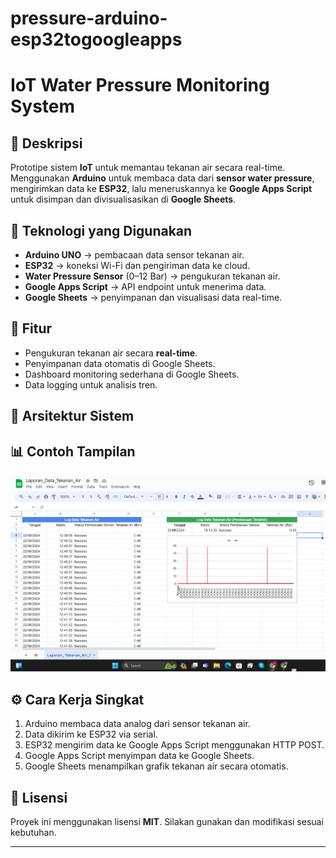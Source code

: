 # pressure-arduino-esp32togoogleapps

# IoT Water Pressure Monitoring System

## 📌 Deskripsi
Prototipe sistem **IoT** untuk memantau tekanan air secara real-time.  
Menggunakan **Arduino** untuk membaca data dari **sensor water pressure**, mengirimkan data ke **ESP32**, lalu meneruskannya ke **Google Apps Script** untuk disimpan dan divisualisasikan di **Google Sheets**.

## 🔧 Teknologi yang Digunakan
- **Arduino UNO** → pembacaan data sensor tekanan air.
- **ESP32** → koneksi Wi-Fi dan pengiriman data ke cloud.
- **Water Pressure Sensor** (0–12 Bar) → pengukuran tekanan air.
- **Google Apps Script** → API endpoint untuk menerima data.
- **Google Sheets** → penyimpanan dan visualisasi data real-time.

## 🚀 Fitur
- Pengukuran tekanan air secara **real-time**.
- Penyimpanan data otomatis di Google Sheets.
- Dashboard monitoring sederhana di Google Sheets.
- Data logging untuk analisis tren.

## 📂 Arsitektur Sistem


## 📊 Contoh Tampilan
![Dashboard Google Sheets](images/img.png)

## ⚙️ Cara Kerja Singkat
1. Arduino membaca data analog dari sensor tekanan air.
2. Data dikirim ke ESP32 via serial.
3. ESP32 mengirim data ke Google Apps Script menggunakan HTTP POST.
4. Google Apps Script menyimpan data ke Google Sheets.
5. Google Sheets menampilkan grafik tekanan air secara otomatis.

## 📜 Lisensi
Proyek ini menggunakan lisensi **MIT**. Silakan gunakan dan modifikasi sesuai kebutuhan.

---

